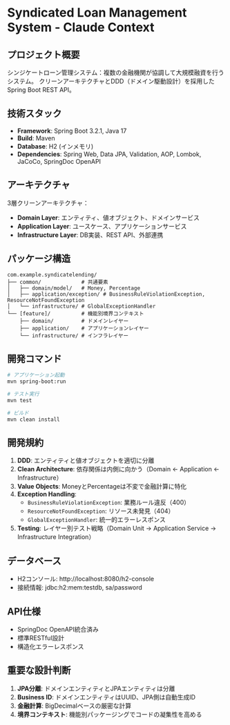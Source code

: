 # Syndicated Loan Management System - Claude Context

## プロジェクト概要
シンジケートローン管理システム：複数の金融機関が協調して大規模融資を行うシステム。
クリーンアーキテクチャとDDD（ドメイン駆動設計）を採用したSpring Boot REST API。

## 技術スタック
- **Framework**: Spring Boot 3.2.1, Java 17
- **Build**: Maven
- **Database**: H2 (インメモリ)
- **Dependencies**: Spring Web, Data JPA, Validation, AOP, Lombok, JaCoCo, SpringDoc OpenAPI

## アーキテクチャ
3層クリーンアーキテクチャ：
- **Domain Layer**: エンティティ、値オブジェクト、ドメインサービス
- **Application Layer**: ユースケース、アプリケーションサービス
- **Infrastructure Layer**: DB実装、REST API、外部連携

## パッケージ構造
```
com.example.syndicatelending/
├── common/             # 共通要素
│   ├── domain/model/   # Money, Percentage
│   ├── application/exception/ # BusinessRuleViolationException, ResourceNotFoundException
│   └── infrastructure/ # GlobalExceptionHandler
└── [feature]/          # 機能別境界コンテキスト
    ├── domain/         # ドメインレイヤー
    ├── application/    # アプリケーションレイヤー
    └── infrastructure/ # インフラレイヤー
```

## 開発コマンド
```bash
# アプリケーション起動
mvn spring-boot:run

# テスト実行
mvn test

# ビルド
mvn clean install
```

## 開発規約
1. **DDD**: エンティティと値オブジェクトを適切に分離
2. **Clean Architecture**: 依存関係は内側に向かう（Domain <- Application <- Infrastructure）
3. **Value Objects**: MoneyとPercentageは不変で金融計算に特化
4. **Exception Handling**: 
   - `BusinessRuleViolationException`: 業務ルール違反（400）
   - `ResourceNotFoundException`: リソース未発見（404）
   - `GlobalExceptionHandler`: 統一的エラーレスポンス
5. **Testing**: レイヤー別テスト戦略（Domain Unit -> Application Service -> Infrastructure Integration）

## データベース
- H2コンソール: http://localhost:8080/h2-console
- 接続情報: jdbc:h2:mem:testdb, sa/password

## API仕様
- SpringDoc OpenAPI統合済み
- 標準RESTful設計
- 構造化エラーレスポンス

## 重要な設計判断
1. **JPA分離**: ドメインエンティティとJPAエンティティは分離
2. **Business ID**: ドメインエンティティはUUID、JPA側は自動生成ID
3. **金融計算**: BigDecimalベースの厳密な計算
4. **境界コンテキスト**: 機能別パッケージングでコードの凝集性を高める